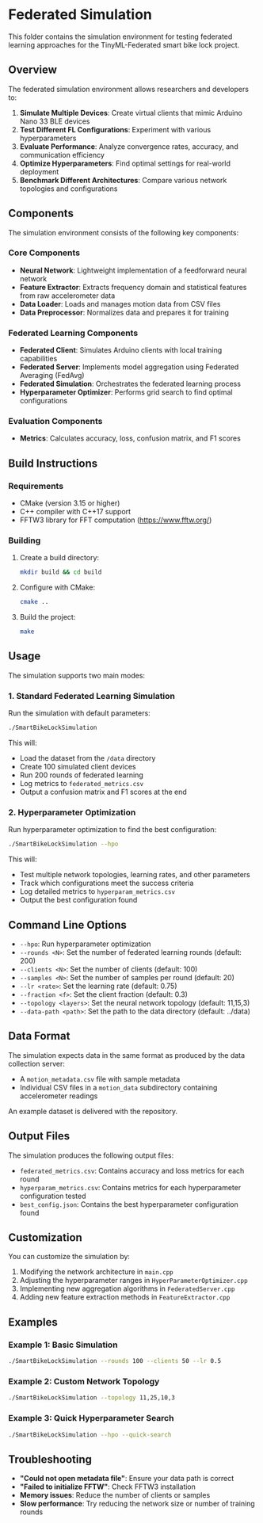 # Federated Simulation

This folder contains the simulation environment for testing federated learning approaches for the TinyML-Federated smart bike lock project.

## Overview

The federated simulation environment allows researchers and developers to:

1. **Simulate Multiple Devices**: Create virtual clients that mimic Arduino Nano 33 BLE devices
2. **Test Different FL Configurations**: Experiment with various hyperparameters
3. **Evaluate Performance**: Analyze convergence rates, accuracy, and communication efficiency
4. **Optimize Hyperparameters**: Find optimal settings for real-world deployment
5. **Benchmark Different Architectures**: Compare various network topologies and configurations

## Components

The simulation environment consists of the following key components:

### Core Components
- **Neural Network**: Lightweight implementation of a feedforward neural network
- **Feature Extractor**: Extracts frequency domain and statistical features from raw accelerometer data
- **Data Loader**: Loads and manages motion data from CSV files
- **Data Preprocessor**: Normalizes data and prepares it for training

### Federated Learning Components
- **Federated Client**: Simulates Arduino clients with local training capabilities
- **Federated Server**: Implements model aggregation using Federated Averaging (FedAvg)
- **Federated Simulation**: Orchestrates the federated learning process
- **Hyperparameter Optimizer**: Performs grid search to find optimal configurations

### Evaluation Components
- **Metrics**: Calculates accuracy, loss, confusion matrix, and F1 scores

## Build Instructions

### Requirements

- CMake (version 3.15 or higher)
- C++ compiler with C++17 support
- FFTW3 library for FFT computation (https://www.fftw.org/)

### Building

1. Create a build directory:
   ```bash
   mkdir build && cd build
   ```

2. Configure with CMake:
   ```bash
   cmake ..
   ```

3. Build the project:
   ```bash
   make
   ```

## Usage

The simulation supports two main modes:

### 1. Standard Federated Learning Simulation

Run the simulation with default parameters:
```bash
./SmartBikeLockSimulation
```

This will:
- Load the dataset from the `/data` directory
- Create 100 simulated client devices
- Run 200 rounds of federated learning
- Log metrics to `federated_metrics.csv`
- Output a confusion matrix and F1 scores at the end

### 2. Hyperparameter Optimization

Run hyperparameter optimization to find the best configuration:
```bash
./SmartBikeLockSimulation --hpo
```

This will:
- Test multiple network topologies, learning rates, and other parameters
- Track which configurations meet the success criteria
- Log detailed metrics to `hyperparam_metrics.csv`
- Output the best configuration found

## Command Line Options

- `--hpo`: Run hyperparameter optimization
- `--rounds <N>`: Set the number of federated learning rounds (default: 200)
- `--clients <N>`: Set the number of clients (default: 100)
- `--samples <N>`: Set the number of samples per round (default: 20)
- `--lr <rate>`: Set the learning rate (default: 0.75)
- `--fraction <f>`: Set the client fraction (default: 0.3)
- `--topology <layers>`: Set the neural network topology (default: 11,15,3)
- `--data-path <path>`: Set the path to the data directory (default: ../data)

## Data Format

The simulation expects data in the same format as produced by the data collection server:

- A `motion_metadata.csv` file with sample metadata
- Individual CSV files in a `motion_data` subdirectory containing accelerometer readings

An example dataset is delivered with the repository.

## Output Files

The simulation produces the following output files:

- `federated_metrics.csv`: Contains accuracy and loss metrics for each round
- `hyperparam_metrics.csv`: Contains metrics for each hyperparameter configuration tested
- `best_config.json`: Contains the best hyperparameter configuration found

## Customization

You can customize the simulation by:

1. Modifying the network architecture in `main.cpp`
2. Adjusting the hyperparameter ranges in `HyperParameterOptimizer.cpp`
3. Implementing new aggregation algorithms in `FederatedServer.cpp`
4. Adding new feature extraction methods in `FeatureExtractor.cpp`

## Examples

### Example 1: Basic Simulation

```bash
./SmartBikeLockSimulation --rounds 100 --clients 50 --lr 0.5
```

### Example 2: Custom Network Topology

```bash
./SmartBikeLockSimulation --topology 11,25,10,3
```

### Example 3: Quick Hyperparameter Search

```bash
./SmartBikeLockSimulation --hpo --quick-search
```

## Troubleshooting

- **"Could not open metadata file"**: Ensure your data path is correct
- **"Failed to initialize FFTW"**: Check FFTW3 installation
- **Memory issues**: Reduce the number of clients or samples
- **Slow performance**: Try reducing the network size or number of training rounds